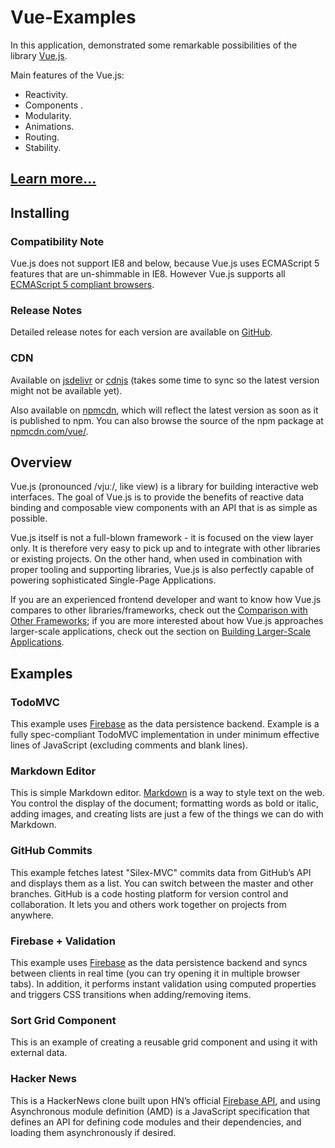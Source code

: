 # Vue-Examples

In this application, demonstrated some remarkable possibilities of the library [Vue.js](http://vuejs.org/).

Main features of the Vue.js:

- Reactivity.
- Components .
- Modularity.
- Animations.
- Routing.
- Stability.


## [Learn more...](http://blog.evanyou.me/2015/10/25/vuejs-re-introduction/)

## Installing

### Compatibility Note

Vue.js does not support IE8 and below, because Vue.js uses ECMAScript 5 features 
that are un-shimmable in IE8. However Vue.js supports all [ECMAScript 5 compliant browsers](http://caniuse.com/#feat=es5).

### Release Notes

Detailed release notes for each version are available on [GitHub](https://github.com/vuejs/vue/releases).

### CDN
Available on [jsdelivr](http://cdn.jsdelivr.net/vue/1.0.26/vue.min.js) or 
[cdnjs](http://cdnjs.cloudflare.com/ajax/libs/vue/1.0.26/vue.min.js) 
(takes some time to sync so the latest version might not be available yet).

Also available on [npmcdn](https://npmcdn.com/vue/dist/vue.min.js), 
which will reflect the latest version as soon as it is published to npm. 
You can also browse the source of the npm package at [npmcdn.com/vue/](https://npmcdn.com/vue/).

## Overview

Vue.js (pronounced /vjuː/, like view) is a library for building interactive web interfaces. 
The goal of Vue.js is to provide the benefits of reactive data binding and composable 
view components with an API that is as simple as possible.

Vue.js itself is not a full-blown framework - it is focused on the view layer only. 
It is therefore very easy to pick up and to integrate with other libraries or 
existing projects. On the other hand, when used in combination with proper tooling 
and supporting libraries, Vue.js is also perfectly capable of powering sophisticated 
Single-Page Applications.

If you are an experienced frontend developer and want to know how Vue.js compares 
to other libraries/frameworks, check out the [Comparison with Other Frameworks](http://vuejs.org/guide/comparison.html); 
if you are more interested about how Vue.js approaches larger-scale applications, 
check out the section on [Building Larger-Scale Applications](http://vuejs.org/guide/application.html).

## Examples

### TodoMVC

This example uses [Firebase](https://www.firebase.com/) as the data persistence backend. 
Example is a fully spec-compliant TodoMVC implementation in under minimum effective 
lines of JavaScript (excluding comments and blank lines).

### Markdown Editor

This is simple Markdown editor. [Markdown](http://daringfireball.net/projects/markdown/) 
is a way to style text on the web. You control the display of the document; 
formatting words as bold or italic, adding images, and creating lists are just a 
few of the things we can do with Markdown.

### GitHub Commits

This example fetches latest "Silex-MVC" commits data from GitHub’s API and displays 
them as a list. You can switch between the master and other branches. 
GitHub is a code hosting platform for version control and collaboration. 
It lets you and others work together on projects from anywhere.

### Firebase + Validation

This example uses [Firebase](https://www.firebase.com/) as the data persistence 
backend and syncs between clients in real time (you can try opening it in multiple browser tabs). 
In addition, it performs instant validation using computed properties and triggers 
CSS transitions when adding/removing items.

### Sort Grid Component

This is an example of creating a reusable grid component and using it with external data.

### Hacker News

This is a HackerNews clone built upon HN’s official [Firebase API](https://github.com/HackerNews/API), 
and using Asynchronous module definition (AMD) is a JavaScript specification 
that defines an API for defining code modules and their dependencies, and loading 
them asynchronously if desired.